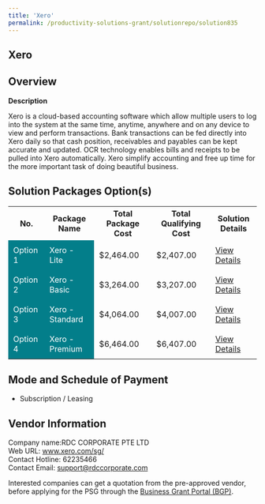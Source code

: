 ```yaml
---
title: 'Xero'
permalink: /productivity-solutions-grant/solutionrepo/solution835
---
```


## Xero

## Overview

**Description**

Xero is a cloud-based accounting software which allow multiple users to log into the system at the same time, anytime, anywhere and on any device to view and perform transactions. Bank transactions can be fed directly into Xero daily so that cash position, receivables and payables can be kept accurate and updated. OCR technology enables bills and receipts to be pulled into Xero automatically.  Xero simplify accounting and free up time for the more important task of doing beautiful business.

## Solution Packages Option(s)

<table>
<tr>
<th><b>No.</b></th>
<th><b>Package Name</b></th>
<th><b>Total Package Cost</b></th>
<th><b>Total Qualifying Cost</b></th>
<th><b>Solution Details</b></th>
</tr>
<tr>
<td style='padding: 10px; background-color: #037E8A; color: #FFFFFF;'>Option 1</td>
<td style='padding: 10px; background-color: #037E8A; color: #FFFFFF;'>Xero - Lite</td>
<td style='padding: 10px;'>$2,464.00</td>
<td style='padding: 10px;'>$2,407.00</td>
<td style='padding: 10px;'><a href='/images/psg/DesensitisedRDC_Annex_3_CR_wef_15dec22_Part_1.pdf' target='_blank'>View Details</a></td>
</tr>
<tr>
<td style='padding: 10px; background-color: #037E8A; color: #FFFFFF;'>Option 2</td>
<td style='padding: 10px; background-color: #037E8A; color: #FFFFFF;'>Xero - Basic</td>
<td style='padding: 10px;'>$3,264.00</td>
<td style='padding: 10px;'>$3,207.00</td>
<td style='padding: 10px;'><a href='/images/psg/DesensitisedRDC_Annex_3_CR_wef_15dec22_Part_2.pdf' target='_blank'>View Details</a></td>
</tr>
<tr>
<td style='padding: 10px; background-color: #037E8A; color: #FFFFFF;'>Option 3</td>
<td style='padding: 10px; background-color: #037E8A; color: #FFFFFF;'>Xero - Standard</td>
<td style='padding: 10px;'>$4,064.00</td>
<td style='padding: 10px;'>$4,007.00</td>
<td style='padding: 10px;'><a href='/images/psg/DesensitisedRDC_Annex_3_CR_wef_15dec22_Part_3.pdf' target='_blank'>View Details</a></td>
</tr>
<tr>
<td style='padding: 10px; background-color: #037E8A; color: #FFFFFF;'>Option 4</td>
<td style='padding: 10px; background-color: #037E8A; color: #FFFFFF;'>Xero - Premium</td>
<td style='padding: 10px;'>$6,464.00</td>
<td style='padding: 10px;'>$6,407.00</td>
<td style='padding: 10px;'><a href='/images/psg/DesensitisedRDC_Annex_3_CR_wef_15dec22_Part_4.pdf' target='_blank'>View Details</a></td>
</tr>
</table>

## Mode and Schedule of Payment

 - Subscription / Leasing

## Vendor Information

 Company name:RDC CORPORATE PTE LTD<br>Web URL: www.xero.com/sg/ <br>Contact Hotline: 62235466 <br>Contact Email: support@rdccorporate.com 

Interested companies can get a quotation from the pre-approved vendor, before applying for the PSG through the <a href='https://www.businessgrants.gov.sg/' target='_blank' rel='noopener'>Business Grant Portal (BGP)</a>.

<script src="/jquery/resize-tables.js"></script>

